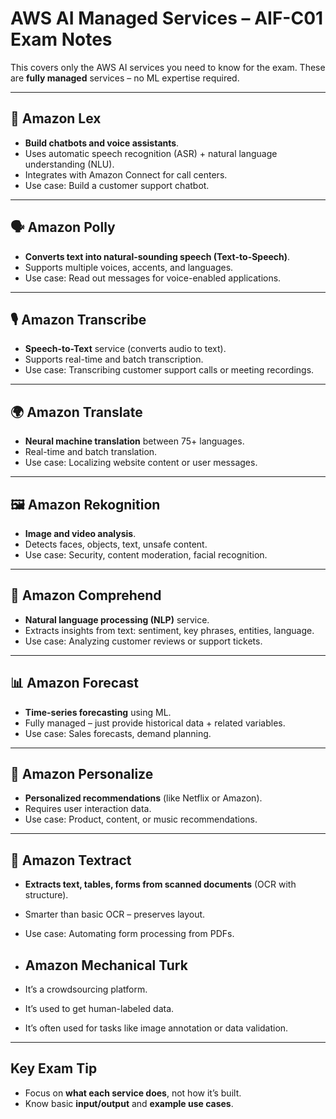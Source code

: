 # AWS AI Managed Services – AIF-C01 Exam Notes

This covers only the AWS AI services you need to know for the exam. These are **fully managed** services – no ML expertise required.

---

## 🤖 Amazon Lex
- **Build chatbots and voice assistants**.
- Uses automatic speech recognition (ASR) + natural language understanding (NLU).
- Integrates with Amazon Connect for call centers.
- Use case: Build a customer support chatbot.

---

## 🗣️ Amazon Polly
- **Converts text into natural-sounding speech (Text-to-Speech)**.
- Supports multiple voices, accents, and languages.
- Use case: Read out messages for voice-enabled applications.

---

## 🎙️ Amazon Transcribe
- **Speech-to-Text** service (converts audio to text).
- Supports real-time and batch transcription.
- Use case: Transcribing customer support calls or meeting recordings.

---

## 🌍 Amazon Translate
- **Neural machine translation** between 75+ languages.
- Real-time and batch translation.
- Use case: Localizing website content or user messages.

---

## 🖼️ Amazon Rekognition
- **Image and video analysis**.
- Detects faces, objects, text, unsafe content.
- Use case: Security, content moderation, facial recognition.

---

## 🧠 Amazon Comprehend
- **Natural language processing (NLP)** service.
- Extracts insights from text: sentiment, key phrases, entities, language.
- Use case: Analyzing customer reviews or support tickets.

---

## 📊 Amazon Forecast
- **Time-series forecasting** using ML.
- Fully managed – just provide historical data + related variables.
- Use case: Sales forecasts, demand planning.

---

## 🧮 Amazon Personalize
- **Personalized recommendations** (like Netflix or Amazon).
- Requires user interaction data.
- Use case: Product, content, or music recommendations.

---

## 🧾 Amazon Textract
- **Extracts text, tables, forms from scanned documents** (OCR with structure).
- Smarter than basic OCR – preserves layout.
- Use case: Automating form processing from PDFs.

- ## Amazon Mechanical Turk
- It’s a crowdsourcing platform.
- It’s used to get human-labeled data.
- It’s often used for tasks like image annotation or data validation.

---

## Key Exam Tip
- Focus on **what each service does**, not how it’s built.
- Know basic **input/output** and **example use cases**.
